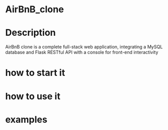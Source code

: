 # AirBnB_clone


# Description

AirBnB clone is a complete full-stack web application, integrating a MySQL database and Flask RESTful API with a console for front-end interactivity

# how to start it


# how to use it


# examples
